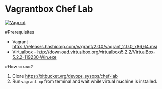 # Vagrantbox Chef Lab

[![Vagrant](https://img.shields.io/badge/vagrant-chef_lab-orange.svg)]()

#Prerequisites
* Vagrant - https://releases.hashicorp.com/vagrant/2.0.0/vagrant_2.0.0_x86_64.msi
* Virtualbox - http://download.virtualbox.org/virtualbox/5.2.2/VirtualBox-5.2.2-119230-Win.exe

#How to use?

1. Clone https://bitbucket.org/devops_sysops/chef-lab
2. Run `vagrant up` from terminal and wait while virtual machine is installed.